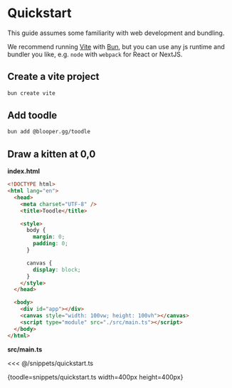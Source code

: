 # Quickstart

This guide assumes some familiarity with web development and bundling.

We recommend running [Vite](https://vitejs.dev/) with [Bun](https://bun.sh/), but you can use any js runtime and bundler you like, e.g. `node` with `webpack` for React or NextJS.

## Create a vite project

```bash
bun create vite
```

## Add toodle

```bash
bun add @blooper.gg/toodle
```

## Draw a kitten at 0,0

**index.html**

```html
<!DOCTYPE html>
<html lang="en">
  <head>
    <meta charset="UTF-8" />
    <title>Toodle</title>

    <style>
      body {
        margin: 0;
        padding: 0;
      }

      canvas {
        display: block;
      }
    </style>
  </head>

  <body>
    <div id="app"></div>
    <canvas style="width: 100vw; height: 100vh"></canvas>
    <script type="module" src="./src/main.ts"></script>
  </body>
</html>
```

**src/main.ts**

<<< @/snippets/quickstart.ts

{toodle=snippets/quickstart.ts width=400px height=400px}
